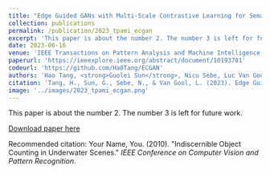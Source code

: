 ```yaml
---
title: "Edge Guided GANs with Multi-Scale Contrastive Learning for Semantic Image Synthesis"
collection: publications
permalink: /publication/2023_tpami_ecgan
excerpt: 'This paper is about the number 2. The number 3 is left for future work.'
date: 2023-06-16
venue: 'IEEE Transactions on Pattern Analysis and Machine Intelligence (TPAMI)'
paperurl: 'https://ieeexplore.ieee.org/abstract/document/10193781'
codeurl: 'https://github.com/Ha0Tang/ECGAN'
authors: 'Hao Tang, <strong>Guolei Sun</strong>, Nicu Sebe, Luc Van Gool'
citation: 'Tang, H., Sun, G., Sebe, N., & Van Gool, L. (2023). Edge Guided GANs With Multi-Scale Contrastive Learning for Semantic Image Synthesis. <i>TPAMI</i>.'
image: '../images/2023_tpami_ecgan.png'
---
```

This paper is about the number 2. The number 3 is left for future work.

[Download paper here](https://openaccess.thecvf.com/content/CVPR2023/papers/Sun_Indiscernible_Object_Counting_in_Underwater_Scenes_CVPR_2023_paper.pdf)

Recommended citation: Your Name, You. (2010). "Indiscernible Object Counting in Underwater Scenes." <i>IEEE Conference on Computer Vision and Pattern Recognition</i>.